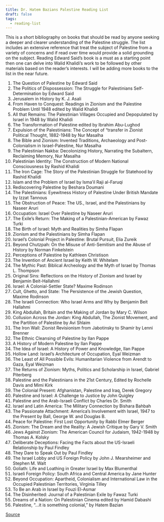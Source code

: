 ```yaml
---
title: Dr. Hatem Bazians Palestine Reading List
draft: false
tags:
  - reading-list
---
```

This is a short bibliography on books that should be read by anyone seeking a deeper and clearer understanding of the Palestine struggle. The list includes an extensive reference that treat the subject of Palestine from a variety of concerns and if read over time would provide a solid grounding on the subject. Reading Edward Said’s book is a must as a starting point then one can delve into Walid Khalidi’s work to be followed by other materials based on the reader’s interests. I will be adding more books to the list in the near future.

1. The Question of Palestine by Edward Said
2. The Politics of Dispossession: The Struggle for Palestinians Self-Determination by Edward Said
3. Jerusalem in History by K. J. Asali
4. From Haven to Conquest: Readings in Zionism and the Palestine Problem Until 1948 edited by Walid Khalidi
5. All that Remains: The Palestinian Villages Occupied and Depopulated by Israel in 1948 by Walid Khalidi
6. The Transformation of Palestine edited by Ibrahim Abu-Lughod
7. Expulsion of the Palestinians: The Concept of “transfer in Zionist Political Thought, 1882-1948 by Nur Masalha
8. The Bible and Zionism: Invented Traditions, Archaeology and Post-Colonialism in Israel-Palestine, Nur Masalha
9. The Palestinian Nakba: Decolonizing History, Narrating the Subaltern, Reclaiming Memory, Nur Masalha
10. Palestinian Identity: The Construction of Modern National Consciousness by Rashid Khalidi
11. The Iron Cage: The Story of the Palestinian Struggle for Statehood by Rashid Khalidi
12. Islam and the Problem of Israel by Isma’il Raji al-Faruqi
13. Rediscovering Palestine by Beshara Doumani
14. The Palestinians: Eyewitness History of Palestine Under British Mandate by Izzat Tannous
15. The Obstruction of Peace: The US., Israel, and the Palestinians by Naseer Aruri
16. Occupation: Israel Over Palestine by Naseer Aruri
17. The Exile’s Return: The Making of a Palestinian-American by Fawaz Turki
18. The Birth of Israel: Myth and Realities by Simha Flapan
19. Zionism and the Palestinians by Simha Flapan
20. Israel’s Colonial Project in Palestine: Brutal Pursuit, Elia Zureik
21. Beyond Chutzpah: On the Misuse of Anti-Semitism and the Abuse of History by Norman Finkelstein
22. Perceptions of Palestine by Kathleen Christison
23. The Invention of Ancient Israel by Keith W. Whitelam
24. The Mythic Past: Biblical Archeology and the Myth of Israel by Thomas L. Thompson
25. Original Sins: Reflections on the History of Zionism and Israel by Benjamin Beit-Hallahmi
26. Israel: A Colonial-Settler State? Maxime Rodinson
27. Cult, Ghetto, and State: The Persistence of the Jewish Question, Maxime Rodinson
28. The Israeli Connection: Who Israel Arms and Why by Benjamin Beit Hallahmi
29. King Abdullah, Britain and the Making of Jordan by Mary C. Wilson
30. Collusion Across the Jordan: King Abdullah, The Zionist Movement, and the Partition of Palestine by Avi Shlaim
31. The Iron Wall: Zionist Revisionism from Jabotinsky to Shamir by Lenni Brenner
32. The Ethnic Cleansing of Palestine by Ilan Pappe
33. A History of Modern Palestine by Ilan Pappe
34. The Idea of Israel: A History of Power and Knowledge, Ilan Pappe
35. Hollow Land: Israel’s Architecture of Occupation, Eyal Weizman
36. The Least of All Possible Evils: Humanitarian Violence from Arendt to Gaza, Eyal Weizman
37. The Returns of Zionism: Myths, Politics and Scholarship in Israel, Gabriel Piterberg
38. Palestine and the Palestinians in the 21st Century, Edited by Rochelle Davis and Mimi Kirk
39. The Colonial Present: Afghanistan, Palestine and Iraq, Derek Gregory
40. Palestine and Israel: A Challenge to Justice by John Quigley
41. Palestine and the Arab-Israeli Conflict by Charles Dr. Smith
42. Israel and Latin America: The Military Connection by Bishara Bahbah
43. The Passionate Attachment: America’s Involvement with Israel, 1947 to the Present by Ball, George W. and Douglas B.
44. Peace for Palestine: First Lost Opportunity by Rabbi Elmer Berger
45. Zionism: The Dream and the Reality: A Jewish Critique by Gary V. Smith
46. Jews Against Zionism: The American Council for Judaism, 1942-1948 by Thomas A. Kolsky
47. Deliberate Deceptions: Facing the Facts about the US-Israeli Relationship by Paul Findley
48. They Dare to Speak Out by Paul Findley
49. The Israel Lobby and US Foreign Policy by John J. Mearsheimer and Stephen M. Walt
50. Goliath: Life and Loathing in Greater Israel by Max Blumenthal
51. Israeli Foreign Policy: South Africa and Central America by Jane Hunter
52. Beyond Occupation: Apartheid, Colonialism and International Law in the Occupied Palestinian Territories, Virginia Tilley
53. To Be an Arab in Israel by Fouzi El-Asmar
54. The Disinherited: Journal of a Palestinian Exile by Fawaz Turki
55. Dreams of a Nation: On Palestinian Cinema edited by Hamid Dabashi
56. Palestine, “…it is something colonial,” by Hatem Bazian

[Source]( http://www.hatembazian.com/content/dr-hatem-bazians-palestine-reading-list/)